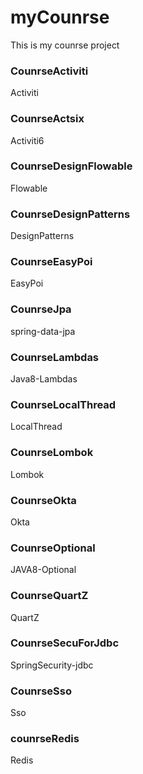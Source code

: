 # myCounrse

This is my counrse project  

### CounrseActiviti

Activiti

### CounrseActsix

Activiti6

### CounrseDesignFlowable

Flowable

### CounrseDesignPatterns

DesignPatterns

### CounrseEasyPoi

EasyPoi

### CounrseJpa

spring-data-jpa

### CounrseLambdas

Java8-Lambdas

### CounrseLocalThread

LocalThread

### CounrseLombok

Lombok

### CounrseOkta

Okta

### CounrseOptional

JAVA8-Optional

### CounrseQuartZ

QuartZ

### CounrseSecuForJdbc

SpringSecurity-jdbc

### CounrseSso

Sso

### counrseRedis

Redis
